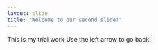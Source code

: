 ```yaml
---
layout: slide
title: "Welcome to our second slide!"
---
```

This is my trial work
Use the left arrow to go back!

